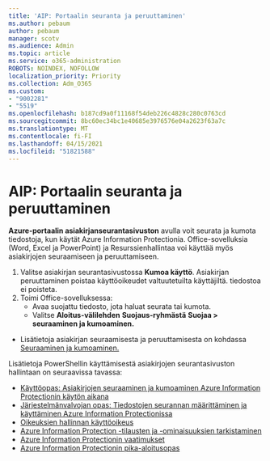 ```yaml
---
title: 'AIP: Portaalin seuranta ja peruuttaminen'
ms.author: pebaum
author: pebaum
manager: scotv
ms.audience: Admin
ms.topic: article
ms.service: o365-administration
ROBOTS: NOINDEX, NOFOLLOW
localization_priority: Priority
ms.collection: Adm_O365
ms.custom:
- "9002281"
- "5519"
ms.openlocfilehash: b187cd9a0f11168f54deb226c4828c280c0763cd
ms.sourcegitcommit: 8bc60ec34bc1e40685e3976576e04a2623f63a7c
ms.translationtype: MT
ms.contentlocale: fi-FI
ms.lasthandoff: 04/15/2021
ms.locfileid: "51821588"
---
```

# <a name="aip-track-and-revoke-portal"></a>AIP: Portaalin seuranta ja peruuttaminen

**Azure-portaalin asiakirjanseurantasivuston** avulla voit seurata ja kumota tiedostoja, kun käytät Azure Information Protectionia. Office-sovelluksia (Word, Excel ja PowerPoint) ja Resurssienhallintaa voi käyttää myös asiakirjojen seuraamiseen ja peruuttamiseen.

1. Valitse asiakirjan seurantasivustossa **Kumoa käyttö**. Asiakirjan peruuttaminen poistaa käyttöoikeudet valtuutetuilta käyttäjiltä. tiedostoa ei poisteta.
2. Toimi Office-sovelluksessa:
    - Avaa suojattu tiedosto, jota haluat seurata tai kumota.
    - Valitse **Aloitus-välilehden** **Suojaus-ryhmästä** **Suojaa > seuraaminen ja kumoaminen.**

- Lisätietoja asiakirjan seuraamisesta ja peruuttamisesta on kohdassa [Seuraaminen ja kumoaminen.](https://docs.microsoft.com/azure/information-protection/rms-client/client-track-revoke)

Lisätietoja PowerShellin käyttämisestä asiakirjojen seurantasivuston hallintaan on seuraavissa tavassa:
- [Käyttöopas: Asiakirjojen seuraaminen ja kumoaminen Azure Information Protectionin käytön aikana](https://docs.microsoft.com/azure/information-protection/rms-client/client-track-revoke)
- [Järjestelmänvalvojan opas: Tiedostojen seurannan määrittäminen ja käyttäminen Azure Information Protectionissa](https://docs.microsoft.com/azure/information-protection/rms-client/client-admin-guide-document-tracking)
- [Oikeuksien hallinnan käyttöoikeus](https://docs.microsoft.com/azure/information-protection/configure-usage-rights#rights-management-use-license)
- [Azure Information Protection -tilausten ja -ominaisuuksien tarkistaminen](https://azure.microsoft.com/pricing/details/information-protection)
- [Azure Information Protectionin vaatimukset](https://docs.microsoft.com/azure/information-protection/get-started/requirements)
- [Azure Information Protectionin pika-aloitusopas](https://docs.microsoft.com/azure/information-protection/get-started/infoprotect-quick-start-tutorial)
